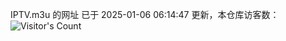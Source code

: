 IPTV.m3u 的网址 已于 2025-01-06 06:14:47 更新，本仓库访客数：![Visitor's Count](https://profile-counter.glitch.me/hero1898_tv/count.svg)
